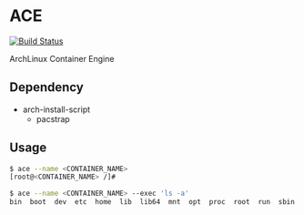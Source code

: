 # ACE

[![Build Status](https://travis-ci.org/guni1192/ace.svg?branch=master)](https://travis-ci.org/guni1192/ace)

ArchLinux Container Engine

## Dependency

- arch-install-script
  - pacstrap

## Usage

```bash
$ ace --name <CONTAINER_NAME>
[root@<CONTAINER_NAME> /]# 
```

```bash
$ ace --name <CONTAINER_NAME> --exec 'ls -a'
bin  boot  dev  etc  home  lib  lib64  mnt  opt  proc  root  run  sbin  srv  sys  tmp  usr  var
```
